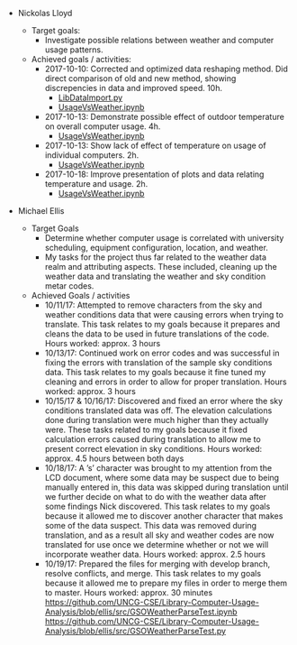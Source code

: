 + Nickolas Lloyd
    * Target goals:
        - Investigate possible relations between weather and computer usage patterns.
    * Achieved goals / activities:
        - 2017-10-10: Corrected and optimized data reshaping method.  Did direct
          comparison of old and new method, showing discrepencies in data and
          improved speed.  10h.
            + [LibDataImport.py](../src/LibDataImport.py)
            + [UsageVsWeather.ipynb](../src/UsageVsWeather.ipynb)
        - 2017-10-13: Demonstrate possible effect of outdoor temperature on
          overall computer usage.  4h.
            + [UsageVsWeather.ipynb](../src/UsageVsWeather.ipynb)
        - 2017-10-13: Show lack of effect of temperature on usage of individual
          computers.  2h.
            + [UsageVsWeather.ipynb](../src/UsageVsWeather.ipynb)
        - 2017-10-18: Improve presentation of plots and data relating
          temperature and usage.  2h.
            + [UsageVsWeather.ipynb](../src/UsageVsWeather.ipynb)


+ Michael Ellis
    * Target Goals
         - Determine whether computer usage is correlated with university scheduling, equipment configuration, location, and weather.
        - My tasks for the project thus far related to the weather data realm and attributing aspects. These included, cleaning up the weather data and translating the weather and sky condition metar codes. 
    * Achieved Goals / activities
        - 10/11/17: Attempted to remove characters from the sky and weather conditions data that were causing errors when trying to translate. This task relates to my goals because it prepares and cleans the data to be used in future translations of the code. Hours worked: approx. 3 hours
        - 10/13/17: Continued work on error codes and was successful in fixing the errors with translation of the sample sky conditions data. This task relates to my goals because it fine tuned my cleaning and errors in order to allow for proper translation. Hours worked: approx. 3 hours
        - 10/15/17 & 10/16/17: Discovered and fixed an error where the sky conditions translated data was off. The elevation calculations done during translation were much higher than they actually were. These tasks related to my goals because it fixed calculation errors caused during translation to allow me to present correct elevation in sky conditions. Hours worked: approx. 4.5 hours between both days
        - 10/18/17: A ’s’ character was brought to my attention from the LCD document, where some data may be suspect due to being manually entered in, this data was skipped during translation until we further decide on what to do with the weather data after some findings Nick discovered. This task relates to my goals because it allowed me to discover another character that makes some of the data suspect. This data was removed during translation, and as a result all sky and weather codes are now translated for use once we determine whether or not we will incorporate weather data. Hours worked: approx. 2.5 hours
        - 10/19/17: Prepared the files for merging with develop branch, resolve conflicts, and merge. This task relates to my goals because it allowed me to prepare my files in order to merge them to master. Hours worked: approx. 30 minutes
https://github.com/UNCG-CSE/Library-Computer-Usage-Analysis/blob/ellis/src/GSOWeatherParseTest.ipynb
https://github.com/UNCG-CSE/Library-Computer-Usage-Analysis/blob/ellis/src/GSOWeatherParseTest.py

